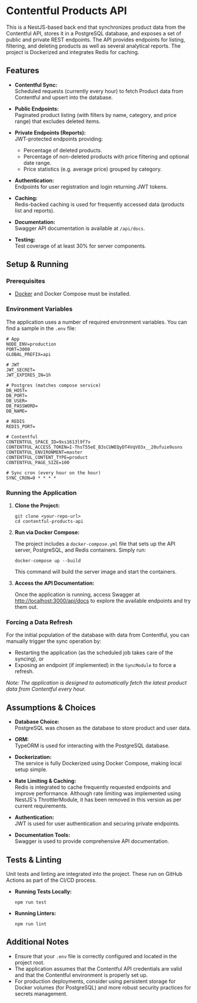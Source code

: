 
# Contentful Products API

This is a NestJS-based back end that synchronizes product data from the Contentful API, stores it in a PostgreSQL database, and exposes a set of public and private REST endpoints. The API provides endpoints for listing, filtering, and deleting products as well as several analytical reports. The project is Dockerized and integrates Redis for caching.

## Features

- **Contentful Sync:**  
  Scheduled requests (currently every hour) to fetch Product data from Contentful and upsert into the database.

- **Public Endpoints:**  
  Paginated product listing (with filters by name, category, and price range) that excludes deleted items.

- **Private Endpoints (Reports):**  
  JWT-protected endpoints providing:
  - Percentage of deleted products.
  - Percentage of non-deleted products with price filtering and optional date range.
  - Price statistics (e.g. average price) grouped by category.

- **Authentication:**  
  Endpoints for user registration and login returning JWT tokens.

- **Caching:**  
  Redis-backed caching is used for frequently accessed data (products list and reports).

- **Documentation:**  
  Swagger API documentation is available at `/api/docs`.

- **Testing:**  
  Test coverage of at least 30% for server components.

## Setup & Running

### Prerequisites

- [Docker](https://docs.docker.com/get-docker/) and Docker Compose must be installed.

### Environment Variables

The application uses a number of required environment variables. You can find a sample in the `.env` file:

```
# App
NODE_ENV=production
PORT=3000
GLOBAL_PREFIX=api

# JWT
JWT_SECRET=
JWT_EXPIRES_IN=1h

# Postgres (matches compose service)
DB_HOST=
DB_PORT=
DB_USER=
DB_PASSWORD=
DB_NAME=

# REDIS
REDIS_PORT=

# Contentful
CONTENTFUL_SPACE_ID=9xs1613l9f7v
CONTENTFUL_ACCESS_TOKEN=I-ThsT55eE_B3sCUWEQyDT4VqVO3x__20ufuie9usns
CONTENTFUL_ENVIRONMENT=master
CONTENTFUL_CONTENT_TYPE=product
CONTENTFUL_PAGE_SIZE=100

# Sync cron (every hour on the hour)
SYNC_CRON=0 * * * *
```

### Running the Application

1. **Clone the Project:**

   ```
   git clone <your-repo-url>
   cd contentful-products-api
   ```

2. **Run via Docker Compose:**

   The project includes a `docker-compose.yml` file that sets up the API server, PostgreSQL, and Redis containers. Simply run:

   ```
   docker-compose up --build
   ```

   This command will build the server image and start the containers.

3. **Access the API Documentation:**

   Once the application is running, access Swagger at [http://localhost:3000/api/docs](http://localhost:3000/api/docs) to explore the available endpoints and try them out.

### Forcing a Data Refresh

For the initial population of the database with data from Contentful, you can manually trigger the sync operation by:

- Restarting the application (as the scheduled job takes care of the syncing), or
- Exposing an endpoint (if implemented) in the `SyncModule` to force a refresh.

_Note: The application is designed to automatically fetch the latest product data from Contentful every hour._

## Assumptions & Choices

- **Database Choice:**  
  PostgreSQL was chosen as the database to store product and user data.

- **ORM:**  
  TypeORM is used for interacting with the PostgreSQL database.

- **Dockerization:**  
  The service is fully Dockerized using Docker Compose, making local setup simple.

- **Rate Limiting & Caching:**  
  Redis is integrated to cache frequently requested endpoints and improve performance. Although rate limiting was implemented using NestJS's ThrottlerModule, it has been removed in this version as per current requirements.

- **Authentication:**  
  JWT is used for user authentication and securing private endpoints.

- **Documentation Tools:**  
  Swagger is used to provide comprehensive API documentation.

## Tests & Linting

Unit tests and linting are integrated into the project. These run on GitHub Actions as part of the CI/CD process.

- **Running Tests Locally:**

  ```
  npm run test
  ```

- **Running Linters:**

  ```
  npm run lint
  ```

## Additional Notes

- Ensure that your `.env` file is correctly configured and located in the project root.
- The application assumes that the Contentful API credentials are valid and that the Contentful environment is properly set up.
- For production deployments, consider using persistent storage for Docker volumes (for PostgreSQL) and more robust security practices for secrets management.

